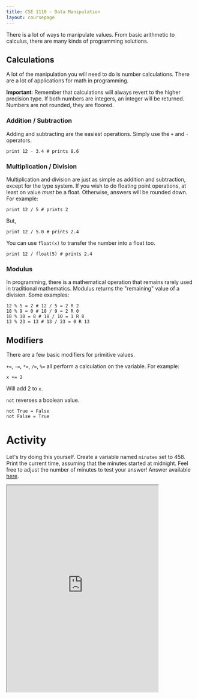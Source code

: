 ```yaml
---
title: CSE 1110 - Data Manipulation
layout: coursepage
---
```


There is a lot of ways to manipulate values. From basic arithmetic to calculus, there are many kinds of programming solutions.

## Calculations
A lot of the manipulation you will need to do is number calculations. There are a lot of applications for math in programming.

**Important**: Remember that calculations will always revert to the higher precision type. If both numbers are integers, an integer will be returned. Numbers are not rounded, they are floored.

### Addition / Subtraction
Adding and subtracting are the easiest operations. Simply use the `+` and `-` operators.

    print 12 - 3.4 # prints 8.6

### Multiplication / Division
Multiplication and division are just as simple as addition and subtraction, except for the type system. If you wish to do floating point operations, at least on value *must* be a float. Otherwise, answers will be rounded down. For example:

    print 12 / 5 # prints 2
    
But,

    print 12 / 5.0 # prints 2.4
    
You can use `float(x)` to transfer the number into a float too.

    print 12 / float(5) # prints 2.4

### Modulus
In programming, there is a mathematical operation that remains rarely used in traditional mathematics. Modulus returns the "remaining" value of a division. Some examples:

    12 % 5 = 2 # 12 / 5 = 2 R 2
    18 % 9 = 0 # 18 / 9 = 2 R 0
    18 % 10 = 8 # 18 / 10 = 1 R 8
    13 % 23 = 13 # 13 / 23 = 0 R 13

## Modifiers
There are a few basic modifiers for primitive values.

`+=`, `-=`, `*=`, `/=`, `%=` all perform a calculation on the variable. For example:

    x += 2

Will add 2 to `x`.

`not` reverses a boolean value.

    not True = False
    not False = True

# Activity
Let's try doing this yourself. Create a variable named `minutes` set to 458. Print the current time, assuming that the minutes started at midnight. Feel free to adjust the number of minutes to test your answer! Answer available [here](http://frc-west.codepad.org/jeue8Gra).

<iframe src="http://frc-west.codepad.org/" style="width: 80%; height: 550px"></iframe>
